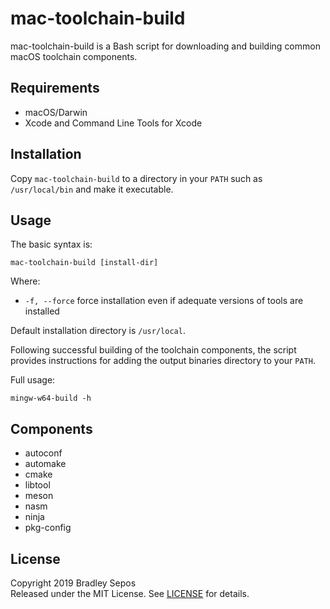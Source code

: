 mac-toolchain-build
===================

mac-toolchain-build is a Bash script for downloading and building common macOS toolchain components.


Requirements
------------

- macOS/Darwin
- Xcode and Command Line Tools for Xcode


Installation
------------

Copy `mac-toolchain-build` to a directory in your `PATH` such as `/usr/local/bin` and make it executable.


Usage
-----

The basic syntax is:

```
mac-toolchain-build [install-dir]
```

Where:

- `-f, --force` force installation even if adequate versions of tools are installed

Default installation directory is `/usr/local`.

Following successful building of the toolchain components, the script provides instructions for adding the output binaries directory to your `PATH`.

Full usage:

```
mingw-w64-build -h
```

Components
----------

- autoconf
- automake
- cmake
- libtool
- meson
- nasm
- ninja
- pkg-config


License
-------

Copyright 2019 Bradley Sepos  
Released under the MIT License. See [LICENSE](LICENSE) for details.
